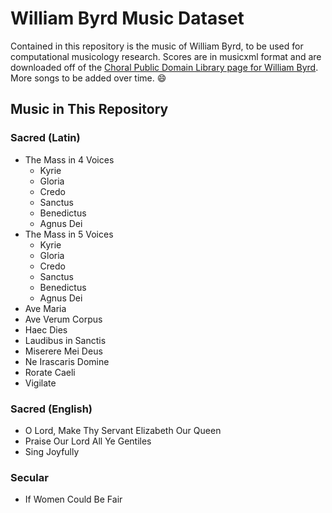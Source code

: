 # William Byrd Music Dataset

Contained in this repository is the music of William Byrd, to be used for computational musicology research. Scores are in musicxml format and are downloaded off of the [Choral Public Domain Library page for William Byrd](https://www.cpdl.org/wiki/index.php/William_Byrd). More songs to be added over time. :smile:

## Music in This Repository

### Sacred (Latin)

* The Mass in 4 Voices
  * Kyrie
  * Gloria
  * Credo
  * Sanctus
  * Benedictus
  * Agnus Dei
* The Mass in 5 Voices
  * Kyrie
  * Gloria
  * Credo
  * Sanctus
  * Benedictus
  * Agnus Dei
* Ave Maria
* Ave Verum Corpus
* Haec Dies
* Laudibus in Sanctis
* Miserere Mei Deus
* Ne Irascaris Domine
* Rorate Caeli
* Vigilate

### Sacred (English)

* O Lord, Make Thy Servant Elizabeth Our Queen
* Praise Our Lord All Ye Gentiles
* Sing Joyfully

### Secular

* If Women Could Be Fair
